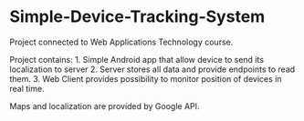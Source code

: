 # Simple-Device-Tracking-System
Project connected to Web Applications Technology course.

Project contains:  1. Simple Android app that allow device to send its localization to server
				   2. Server stores all data and provide endpoints to read them.
				   3. Web Client provides possibility to monitor position of devices in real time.


Maps and localization are provided by Google API.